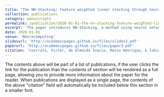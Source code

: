 ```yaml
---
title: "The NN-Stacking: Feature weighted linear stacking through neural networks"
collection: publications
category: manuscripts
permalink: /publication/2020-01-01-the-nn-stacking-feature-weighted-linear-stacking-through-neural-networks
excerpt: 'The paper introduces NN-Stacking, a method using neural networks for feature-weighted linear stacking to enhance model performance in regression tasks.'
date: 2020-01-01
venue: 'Neurocomputing'
slidesurl: 'http://academicpages.github.io/files/slides3.pdf'
paperurl: 'http://academicpages.github.io/files/paper3.pdf'
citation: 'Coscrato, Victor, de Almeida Inacio, Marco Henrique, & Izbicki, Rafael. (2020). "The NN-Stacking: Feature weighted linear stacking through neural networks." <i>Neurocomputing</i>, 399, 141-152.'
---
```


The contents above will be part of a list of publications, if the user clicks the link for the publication than the contents of section will be rendered as a full page, allowing you to provide more information about the paper for the reader. When publications are displayed as a single page, the contents of the above "citation" field will automatically be included below this section in a smaller font.